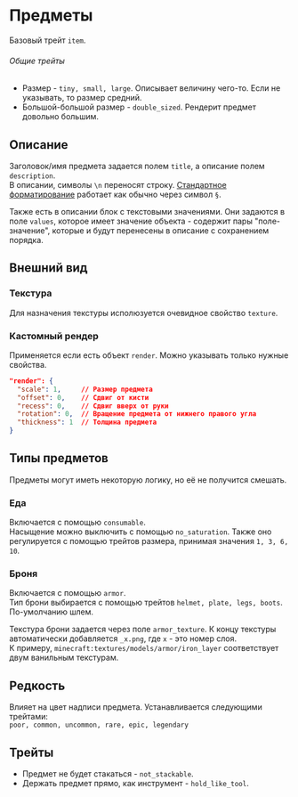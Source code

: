 # Предметы
Базовый трейт `item`.

###### Общие трейты
- Размер - `tiny, small, large`. Описывает величину чего-то. Если не указывать, то размер средний. 
- Большой-большой размер - `double_sized`. Рендерит предмет довольно большим.

## Описание
Заголовок/имя предмета задается полем `title`, а описание полем `description`.  
В описании, символы `\n` переносят строку.
[Стандартное форматирование](https://minecraft.gamepedia.com/Formatting_codes) работает как обычно через символ `§`.

Также есть в описании блок с текстовыми значениями.
Они задаются в поле `values`, которое имеет значение объекта - содержит пары "поле-значение",
которые и будут перенесены в описание с сохранением порядка.

## Внешний вид

### Текстура
Для назначения текстуры исполюзуется очевидное свойство `texture`.

### Кастомный рендер
Применяется если есть объект `render`. Можно указывать только нужные свойства.
```json
"render": {
  "scale": 1,     // Размер предмета
  "offset": 0,    // Сдвиг от кисти
  "recess": 0,    // Сдвиг вверх от руки
  "rotation": 0,  // Вращение предмета от нижнего правого угла
  "thickness": 1  // Толщина предмета
}
```

## Типы предметов
Предметы могут иметь некоторую логику, но её не получится смешать.

### Еда
Включается с помощью `consumable`.  
Насыщение можно выключить с помощью `no_saturation`.
Также оно регулируется с помощью трейтов размера, принимая значения `1, 3, 6, 10`.

### Броня
Включается с помощью `armor`.  
Тип брони выбирается с помощью трейтов `helmet, plate, legs, boots`. По-умолчанию шлем.

Текстура брони задается через поле `armor_texture`.
К концу текстуры автоматически добавляется `_x.png`, где `x` - это номер слоя.  
К примеру, `minecraft:textures/models/armor/iron_layer` соответствует двум ванильным текстурам.

## Редкость
Влияет на цвет надписи предмета. Устанавливается следующими трейтами:  
`poor, common, uncommon, rare, epic, legendary`

## Трейты
- Предмет не будет стакаться - `not_stackable`.
- Держать предмет прямо, как инструмент - `hold_like_tool`.
